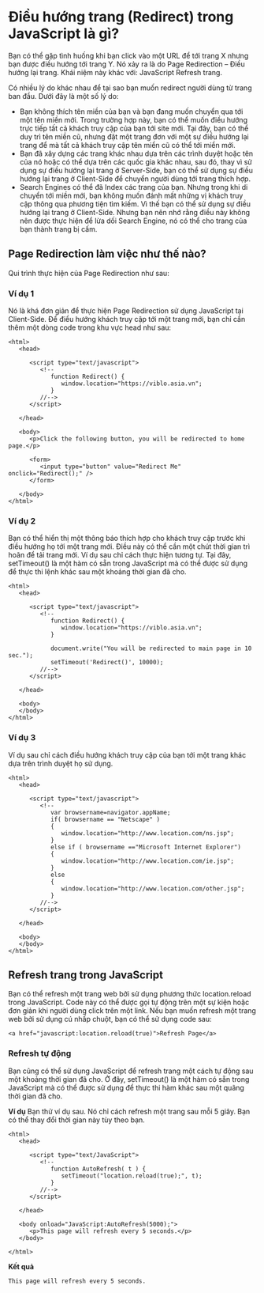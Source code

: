 # Điều hướng trang (Redirect) trong JavaScript là gì?
Bạn có thể gặp tình huống khi bạn click vào một URL để tới trang X nhưng bạn được điều hướng tới trang Y. Nó xảy ra là do Page Redirection – Điều hướng lại trang. Khái niệm này khác với: JavaScript Refresh trang.

Có nhiều lý do khác nhau để tại sao bạn muốn redirect người dùng từ trang ban đầu. Dưới đây là một số lý do:
* Bạn không thích tên miền của bạn và bạn đang muốn chuyển qua tới một tên miền mới. Trong trường hợp này, bạn có thể muốn điều hướng trực tiếp tất cả khách truy cập của bạn tới site mới. Tại đây, bạn có thể duy trì tên miền cũ, nhưng đặt một trang đơn với một sự điều hướng lại trang để mà tất cả khách truy cập tên miền cũ có thể tới miền mới.
* Bạn đã xây dựng các trang khác nhau dựa trên các trình duyệt hoặc tên của nó hoặc có thể dựa trên các quốc gia khác nhau, sau đó, thay vì sử dụng sự điều hướng lại trang ở Server-Side, bạn có thể sử dụng sự điều hướng lại trang ở Client-Side để chuyển người dùng tới trang thích hợp.
* Search Engines có thể đã Index các trang của bạn. Nhưng trong khi di chuyển tới miền mới, bạn không muốn đánh mất những vị khách truy cập thông qua phương tiện tìm kiếm. Vì thế bạn có thể sử dụng sự điều hướng lại trang ở Client-Side. Nhưng bạn nên nhớ rằng điều này không nên được thực hiện để lừa dối Search Engine, nó có thể cho trang của bạn thành trang bị cấm.

## Page Redirection làm việc như thế nào?

Qui trình thực hiện của Page Redirection như sau:
### Ví dụ 1
Nó là khá đơn giản để thực hiện Page Redirection sử dụng JavaScript tại Client-Side. Để điều hướng khách truy cập tới một trang mới, bạn chỉ cần thêm một dòng code trong khu vực head như sau:

```
<html>
   <head>

      <script type="text/javascript">
         <!--
            function Redirect() {
               window.location="https://viblo.asia.vn";
            }
         //-->
      </script>

   </head>

   <body>
      <p>Click the following button, you will be redirected to home page.</p>

      <form>
         <input type="button" value="Redirect Me" onclick="Redirect();" />
      </form>

   </body>
</html>
```

### Ví dụ 2
Bạn có thể hiển thị một thông báo thích hợp cho khách truy cập trước khi điều hướng họ tới một trang mới. Điều này có thể cần một chút thời gian trì hoãn để tải trang mới. Ví dụ sau chỉ cách thực hiện tương tự. Tại đây, setTimeout() là một hàm có sẵn trong JavaScript mà có thể được sử dụng để thực thi lệnh khác sau một khoảng thời gian đã cho.

```
<html>
   <head>

      <script type="text/javascript">
         <!--
            function Redirect() {
               window.location="https://viblo.asia.vn";
            }

            document.write("You will be redirected to main page in 10 sec.");
            setTimeout('Redirect()', 10000);
         //-->
      </script>

   </head>

   <body>
   </body>
</html>
```

### Ví dụ 3
Ví dụ sau chỉ cách điều hướng khách truy cập của bạn tới một trang khác dựa trên trình duyệt họ sử dụng.
```
<html>
   <head>

      <script type="text/javascript">
         <!--
            var browsername=navigator.appName;
            if( browsername == "Netscape" )
            {
               window.location="http://www.location.com/ns.jsp";
            }
            else if ( browsername =="Microsoft Internet Explorer")
            {
               window.location="http://www.location.com/ie.jsp";
            }
            else
            {
               window.location="http://www.location.com/other.jsp";
            }
         //-->
      </script>

   </head>

   <body>
   </body>
</html>
```

## Refresh trang trong JavaScript

Bạn có thể refresh một trang web bởi sử dụng phương thức location.reload trong JavaScript. Code này có thể được gọi tự động trên một sự kiện hoặc đơn giản khi người dùng click trên một link. Nếu bạn muốn refresh một trang web bởi sử dụng cú nhấp chuột, bạn có thể sử dụng code sau:
```
<a href="javascript:location.reload(true)">Refresh Page</a>
```

### Refresh tự động
Bạn cũng có thể sử dụng JavaScript để refresh trang một cách tự động sau một khoảng thời gian đã cho. Ở đây, setTimeout() là một hàm có sẵn trong JavaScript mà có thể được sử dụng để thực thi hàm khác sau một quãng thời gian đã cho.

**Ví dụ**
Bạn thử ví dụ sau. Nó chỉ cách refresh một trang sau mỗi 5 giây. Bạn có thể thay đổi thời gian này tùy theo bạn.

```
<html>
   <head>

      <script type="text/JavaScript">
         <!--
            function AutoRefresh( t ) {
               setTimeout("location.reload(true);", t);
            }
         //-->
      </script>

   </head>

   <body onload="JavaScript:AutoRefresh(5000);">
      <p>This page will refresh every 5 seconds.</p>
   </body>

</html>
```


**Kết quả**
```
This page will refresh every 5 seconds.
```